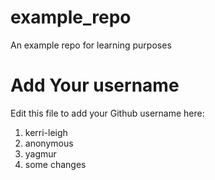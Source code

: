# example_repo
An example repo for learning purposes
# Add Your username
Edit this file to add your Github username here:
1. kerri-leigh
2. anonymous
3. yagmur
4. some changes
